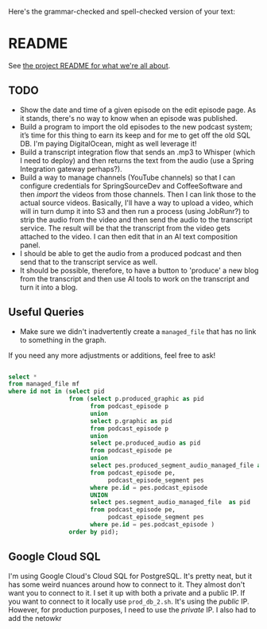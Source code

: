 Here's the grammar-checked and spell-checked version of your text:

# README

See [the project README for what we're all about](https://github.com/bootiful-media-mogul/.github/blob/main/profile/README.md).

## TODO

- Show the date and time of a given episode on the edit episode page. As it stands, there's no way to know when an
  episode was published.
- Build a program to import the old episodes to the new podcast system; it’s time for this thing to earn its keep and
  for me to get off the old SQL DB. I'm paying DigitalOcean, might as well leverage it!
- Build a transcript integration flow that sends an .mp3 to Whisper (which I need to deploy) and then returns the
  text from the audio (use a Spring Integration gateway perhaps?).
- Build a way to manage channels (YouTube channels) so that I can configure credentials for SpringSourceDev and
  CoffeeSoftware and then _import_ the videos from those channels. Then I can link those to the actual source videos.
  Basically, I'll have a way to upload a video, which will in turn dump it into S3 and then run a process (using
  JobRunr?) to strip the audio from the video and then send the audio to the transcript service. The result will be
  that the transcript from the video gets attached to the video. I can then edit that in an AI text composition panel.
- I should be able to get the audio from a produced podcast and then send that to the transcript service as well.
- It should be possible, therefore, to have a button to 'produce' a new blog from the transcript and then use AI tools
  to work on the transcript and turn it into a blog.

## Useful Queries

- Make sure we didn't inadvertently create a `managed_file` that has no link to something in the graph.

If you need any more adjustments or additions, feel free to ask!

```sql

select *
from managed_file mf
where id not in (select pid
                 from (select p.produced_graphic as pid
                       from podcast_episode p
                       union
                       select p.graphic as pid
                       from podcast_episode p
                       union
                       select pe.produced_audio as pid
                       from podcast_episode pe
                       union
                       select pes.produced_segment_audio_managed_file as pid
                       from podcast_episode pe,
                            podcast_episode_segment pes
                       where pe.id = pes.podcast_episode 
                       UNION
                       select pes.segment_audio_managed_file  as pid
                       from podcast_episode pe,
                            podcast_episode_segment pes
                       where pe.id = pes.podcast_episode )
                 order by pid);

```

## Google Cloud SQL

I'm using Google Cloud's Cloud SQL for PostgreSQL. It's pretty neat, but it has some weird nuances around how to connect
to it. They almost don't want you to connect to it. I set it up with both a private and a public IP. If you want to
connect to it locally use `prod_db_2.sh`. It's using the _public_ IP. However, for production purposes, I need to use
the _private_ IP. I also had to add the netowkr   
